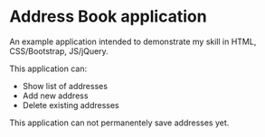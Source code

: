 # Address Book application
An example application intended to demonstrate my skill in HTML, CSS/Bootstrap, JS/jQuery.

This application can:
  * Show list of addresses
  * Add new address
  * Delete existing addresses

 This application can not permanentely save addresses yet.